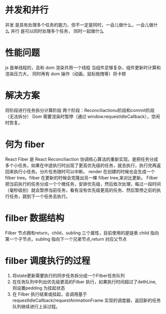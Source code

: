 # 并发和并行
并发 是具有处理多个任务的能力，但不一定是同时，一会儿做什么，一会儿做什么
并行 是可以同时处理多个任务， 同时一起做什么

# 性能问题

js 是单线程的，且和 dom 渲染共用一个线程
当组件足够复杂，组件更新时计算和渲染压力大，
同时再有 dom 操作（动画，鼠标拖拽等）将卡顿

# 解决方案

将阶段进行任务拆分计算阶段  两个阶段：Reconciliactionu阶段和commit阶段（无法拆分）
Dom 需要渲染时暂停（通过 window.requestIdleCallback），空闲时恢复。

# 何为 fiber

React Fiber 是 React Reconciliaction 协调核心算法的重新实现。是把任务分成多个小任务，如果在中途执行时出现了更高优先级的任务，就去执行，执行完再返回来执行小任务。分片任务随时可以中断。
render 在创建的时候也会生成一个 filber tree。filber 在更新的时候会克隆出另一棵 filber tree,来对比更新。
Filber 把当前执行的任务分成一个个微任务，安排优先级，然后依次处理，每过一段时间（毫秒级别）就会暂停当前任务，看有没有优先级更高的任务、然后暂停之前的执行任务，跳到下一个任务去执行。

# filber 数据结构

Filber 节点拥有return，child，subling 三个属性，目前使用的是链表 child 指向第一个子节点，subling 指向下一个兄弟节点,return 对应父节点

# filber 调度执行的过程
1. 将state更新需要执行的同步任务拆分成一个Filber任务队列
2. 在任务队列中列出优先级更高的Filber 执行，如果执行时间超过了dethLine,则设置pedding 为挂起状态
3. 在 Filber 执行结束或挂起，会调用基于requestIdleCallback/requestAnimationFrame 实现的调度器，返回新的任务队列继续进行上诉过程。
